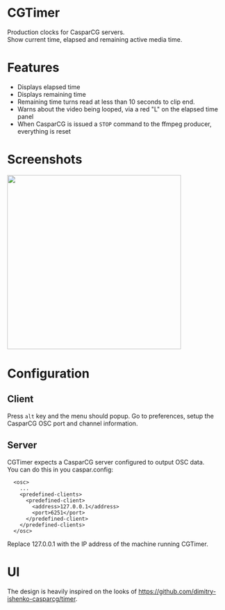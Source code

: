# CGTimer
Production clocks for CasparCG servers.  
Show current time, elapsed and remaining active media time.  

# Features

- Displays elapsed time
- Displays remaining time
- Remaining time turns read at less than 10 seconds to clip end.
- Warns about the video being looped, via a red "L" on the elapsed time panel
- When CasparCG is issued a `STOP` command to the ffmpeg producer, everything is reset

# Screenshots
<img src="https://github.com/jcalado/cgtimer/assets/26873/aacae291-62b9-4b0a-be50-683b0851d5e8" width="400px"/>

# Configuration

## Client 

Press `alt` key and the menu should popup. Go to preferences, setup the CasparCG OSC port and channel information.

## Server
CGTimer expects a CasparCG server configured to output OSC data.  
You can do this in you caspar.config:

```
  <osc>
    ...
    <predefined-clients>
      <predefined-client>
        <address>127.0.0.1</address>
        <port>6251</port>
      </predefined-client>
    </predefined-clients>
  </osc>
```

Replace 127.0.0.1 with the IP address of the machine running CGTimer.

# UI 
The design is heavily inspired on the looks of https://github.com/dimitry-ishenko-casparcg/timer.
